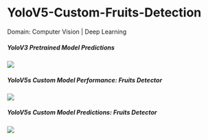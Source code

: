 # YoloV5-Custom-Fruits-Detection
Domain: Computer Vision | Deep Learning

<h5 align = "left">YoloV3 Pretrained Model Predictions</h5>

![](https://raw.githubusercontent.com/mykeysid10/YoloV5-Custom-Object-Detection/main/Outputs/Pretrained%20Model%20Predictions.png?token=GHSAT0AAAAAABWHMRZ3IKRVIB5SJLOJJNWYYXLVFLQ)


<h5 align = "left">YoloV5s Custom Model Performance: Fruits Detector</h5>

![](https://raw.githubusercontent.com/mykeysid10/YoloV5-Custom-Object-Detection/main/Outputs/TensorBoard%20Custom%20Model%20Metrics.JPG?token=GHSAT0AAAAAABWHMRZ3RBRMUQEZBCCQZRFGYXLVFTQ)


<h5 align = "left">YoloV5s Custom Model Predictions: Fruits Detector</h5>

![](https://raw.githubusercontent.com/mykeysid10/YoloV5-Custom-Object-Detection/main/Outputs/Custom%20Model%20Predictions.png?token=GHSAT0AAAAAABWHMRZ2QUYHJXRGMKOHKBTKYXLVFQA)

